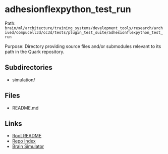 # adhesionflexpython_test_run

Path: `brain/ml/architecture/training_systems/development_tools/research/archived/compucell3d/cc3d/tests/plugin_test_suite/adhesionflexpython_test_run`

Purpose: Directory providing source files and/or submodules relevant to its path in the Quark repository.

## Subdirectories
- simulation/

## Files
- README.md

## Links
- [Root README](../../../../../../../../../../../README.md)
- [Repo Index](../../../../../../../../../../../repo_index.json)
- [Brain Simulator](../../../../../../../../../../../brain/architecture/brain_simulator.py)
